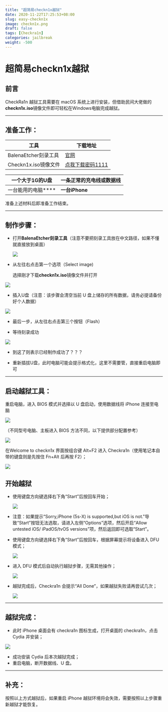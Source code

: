 ```yaml
---
title: "超简易checkn1x越狱"
date: 2020-11-22T17:25:53+08:00
slug: easy-checkn1x
image: checkn1x.png
draft: false
tags: [Checkra1n]
categories: jailbreak
weight: -500
---
```


# 超简易checkn1x越狱

## 前言

CheckRa1n 越狱工具需要在 macOS 系统上进行安装，但借助民间大佬做的**checkn1x.iso**镜像文件即可轻松在Windows电脑完成越狱。

----

## **准备工作：**

| 工具                 | 下载地址                                                  |
| -------------------- | --------------------------------------------------------- |
| BalenaEtcher刻录工具 | [官网](https://www.balena.io/etcher/)                     |
| Checkn1x.iso镜像文件 | [点我下载密码1111](https://l1nsn0w.lanzoui.com/b010pts1a) |

| 一个大于1G的U盘    | 一条正常的充电线或数据线 |
| ------------------ | ------------------------ |
| 一台能用的电脑**** | **一台iPhone**           |

准备上述材料后即准备工作结束。

---------

## 制作步骤：

- 打开**BalenaEtcher刻录工具**（注意不要把刻录工具放在中文路径，如果不懂就直接放到桌面）

  ![](selectimage.jpg)

- 从左往右点击第一个选项（Select image)

  选择刚才下载**checkn1x.iso**镜像文件并打开

![](checkn1xiso.jpg)

- 插入U盘（注意：该步骤会清空当前 U  盘上储存的所有数据，请务必提请备份好个人数据）

![](flash.jpg)

- 最后一步，从左往右点击第三个按钮（Flash）

- 等待刻录成功

![](flashfinish.jpg)

- 到这了则表示已经制作成功了？？？

- 重新插拔U盘，此时电脑可能会提示格式化，这里不需要管，直接重启电脑即可

----

## 启动越狱工具：

重启电脑，进入 BIOS 模式并选择以 U 盘启动，使用数据线将 iPhone 连接至电脑

![](selectbootdevice.jpg)

（不同型号电脑、主板进入 BIOS 方法不同，以下提供部分配置参考）

![](bootkey.jpg)

在Welcome to checkn1x 界面按组合键 Alt+F2 进入 Checkra1n（使用笔记本自带的键盘则是先按住 Fn+Alt 后再按 F2）；

![](checkn1xmode.png)

## 开始越狱

- 使用键盘方向键选择右下角“Start”后按回车开始；

  ![](linuxra1n.png)

- 注意：如果提示“Sorry,iPhone (5s-X) is supported,but iOS is not."导致“Start”按钮无法选取，请进入左侧“Options”选项，然后开启“Allow untested iOS/ iPadOS/tvOS versions”项，然后返回即可选取“Start”。

- 使用键盘方向键选择右下角“Start”后按回车，根据屏幕提示将设备进入 DFU 模式；

  ![](startcheckra1n.jpg)

- 进入 DFU 模式后自动执行越狱步骤，无需其他操作；

  ![](checkra1nbooting.jpg)

- 越狱完成后，Checkra1n 会提示“All Done”，如果越狱失败请再尝试几次；

  ![](checkra1ndone.jpg)

------

## 越狱完成：

- 此时 iPhone 桌面会有 checkra1n 图标生成，打开桌面的 checkra1n，点击 Cydia 并安装；

![](installcydia.jpg)

- 成功安装 Cydia 后本次越狱完成；
- 重启电脑，断开数据线、U 盘。

---

## 补充：

按照以上方式越狱后，如果重启 iPhone 越狱环境将会失效，需要按照以上步骤重新越狱才能恢复。
